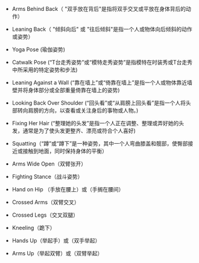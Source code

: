 - Arms Behind Back（ "双手放在背后"是指将双手交叉或平放在身体背后的动作）

- Leaning Back（ "倾斜向后" 或 "往后倾斜"是指一个人或物体向后倾斜的动作或姿势）

- Yoga Pose (瑜伽姿势)

- Catwalk Pose (“T台走秀姿势”或“模特走秀姿势”是指模特在时装秀或T台走秀中所采用的特定姿势和步法)

- Leaning Against a Wall (“靠在墙上”或“倚靠在墙上”是指一个人或物体靠近墙壁并将身体部分或全部重量倚靠在墙上的姿势)

- Looking Back Over Shoulder (“回头看”或“从肩膀上回头看”是指一个人将头部转向肩膀的方向，以查看或关注身后的事物或人物。)

- Fixing Her Hair (“整理她的头发”是指一个人正在调整、整理或弄好她的头发，通常是为了使头发更整齐、漂亮或符合个人喜好)

- Squatting（“蹲”或“蹲下”是一种姿势，其中一个人弯曲膝盖和髋部，使臀部接近或接触到地面，同时保持身体的平衡）

- Arms Wide Open（双臂张开）

- Fighting Stance（战斗姿势）

- Hand on Hip （手放在腰上）或（手搁在腰间）

- Crossed Arms（双臂交叉）

- Crossed Legs（交叉双腿）

- Kneeling（跪下）

- Hands Up（举起手）或（双手举起）

- Arms Up（举起双臂）或（双臂举起）

